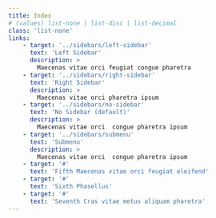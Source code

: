```yaml
---
title: Index
# (values) list-none | list-disc | list-decimal
class: 'list-none'
links:
    - target: '../sidebars/left-sidebar'
      text: 'Left Sidebar'
      description: >
        Maecenas vitae orci feugiat congue pharetra
    - target: '../sidebars/right-sidebar'
      text: 'Right Sidebar'
      description: >
        Maecenas vitae orci pharetra ipsum
    - target: '../sidebars/no-sidebar'
      text: 'No Sidebar (default)'
      description: >
        Maecenas vitae orci  congue pharetra ipsum
    - target: '../sidebars/submenu'
      text: 'Submenu'
      description: >
        Maecenas vitae orci  congue pharetra ipsum
    - target: '#'
      text: 'Fifth Maecenas vitae orci feugiat eleifend'
    - target: '#'
      text: 'Sixth Phasellus'
    - target: '#'
      text: 'Seventh Cras vitae metus aliquam pharetra'
---
```

